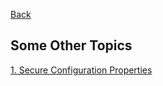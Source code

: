 [Back](../../README.md)

## Some Other Topics

[1. Secure Configuration Properties](Security/SecureConfigProps.md)


